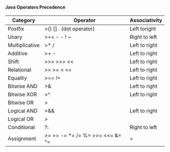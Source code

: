 #### Java Operators Precedence


| Category | Operator |	Associativity |
| -- | -- | -- |
| Postfix    |  >() [] . (dot operator)     |     Left toright |
| Unary    |  >++ - - ! ~      |    Right to left |
| Multiplicative    |  >* /      |    Left to right |
| Additive    |  >+ -      |    Left to right |
| Shift    |  >>> >>> <<      |    Left to right |
| Relational    |  >> >= < <=      |    Left to right |
| Equality    |  >== !=      |    Left to right |
| Bitwise AND    |  >&      |    Left to right |
| Bitwise XOR    |  >^      |    Left to right |
| Bitwise OR    |  >|      |    Left to right |
| Logical AND    |  >&&      |    Left to right |
| Logical OR    |  >||      |    Left to right |
| Conditional    |  ?:      |    Right to left |
| Assignment    |  >= += -= *= /= %= >>= <<= &= ^= |=      |    Right to left |